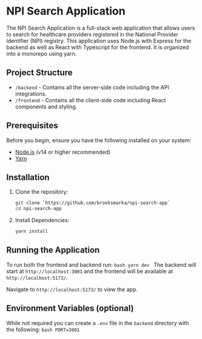 # NPI Search Application

The NPI Search Application is a full-stack web application that allows users to search for healthcare providers registered in the National Provider Identifier (NPI) registry. This application uses Node.js with Express for the backend as well as React with Typescript for the frontend.  It is organized into a monorepo using yarn.

## Project Structure

- `/backend` - Contains all the server-side code including the API integrations.
- `/frontend` - Contains all the client-side code including React components and styling.

## Prerequisites

Before you begin, ensure you have the following installed on your system:
- [Node.js](https://nodejs.org/en/) (v14 or higher recommended)
- [Yarn](https://yarnpkg.com/)

## Installation

1. Clone the repository:
   ```bash
   git clone `https://github.com/brooksmarka/npi-search-app`
   cd npi-search-app
   ```
2. Install Dependencies:
    ```bash
    yarn install
    ```

## Running the Application

To run both the frontend and backend run:
    ```bash
    yarn dev
    ```
The backend will start at `http://localhost:3001` and the frontend will be available at `http://localhost:5173/`.

Navigate to `http://localhost:5173/` to view the app.

## Environment Variables (optional)

While not required you can create a `.env` file in the `backend` directory with the following:
    ```bash
    PORT=3001
    ```